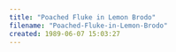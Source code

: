 ```yaml
---
title: "Poached Fluke in Lemon Brodo"
filename: "Poached-Fluke-in-Lemon-Brodo"
created: 1989-06-07 15:03:27
---
```

